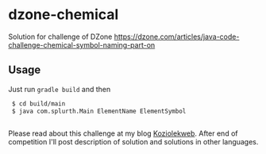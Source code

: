 # dzone-chemical

Solution for challenge of DZone https://dzone.com/articles/java-code-challenge-chemical-symbol-naming-part-on

## Usage

Just run `gradle build` and then 

```bash
 $ cd build/main
 $ java com.splurth.Main ElementName ElementSymbol
 
```

Please read about this challenge at my blog [Koziolekweb](http://koziolekweb.pl/tag/dzone-chemical/). After end of competition I'll post description of solution and solutions in other languages. 
